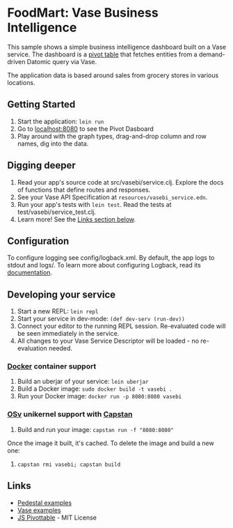 # FoodMart: Vase Business Intelligence

This sample shows a simple business intelligence dashboard built on a Vase
service.  The dashboard is a [pivot table](https://en.wikipedia.org/wiki/Pivot_table)
that fetches entities from a demand-driven Datomic query via Vase.

The application data is based around sales from grocery stores in various locations.

## Getting Started

1. Start the application: `lein run`
2. Go to [localhost:8080](http://localhost:8080/) to see the Pivot Dasboard
3. Play around with the graph types, drag-and-drop column and row names, dig into the data.

## Digging deeper

1. Read your app's source code at src/vasebi/service.clj. Explore the docs of functions
   that define routes and responses.
2. See your Vase API Specification at `resources/vasebi_service.edn`.
3. Run your app's tests with `lein test`. Read the tests at test/vasebi/service_test.clj.
4. Learn more! See the [Links section below](#links).


## Configuration

To configure logging see config/logback.xml. By default, the app logs to stdout and logs/.
To learn more about configuring Logback, read its [documentation](http://logback.qos.ch/documentation.html).


## Developing your service

1. Start a new REPL: `lein repl`
2. Start your service in dev-mode: `(def dev-serv (run-dev))`
3. Connect your editor to the running REPL session.
   Re-evaluated code will be seen immediately in the service.
4. All changes to your Vase Service Descriptor will be loaded - no re-evaluation
   needed.

### [Docker](https://www.docker.com/) container support

1. Build an uberjar of your service: `lein uberjar`
2. Build a Docker image: `sudo docker build -t vasebi .`
3. Run your Docker image: `docker run -p 8080:8080 vasebi`

### [OSv](http://osv.io/) unikernel support with [Capstan](http://osv.io/capstan/)

1. Build and run your image: `capstan run -f "8080:8080"`

Once the image it built, it's cached.  To delete the image and build a new one:

1. `capstan rmi vasebi; capstan build`


## Links

 * [Pedestal examples](https://github.com/pedestal/samples)
 * [Vase examples](https://github.com/cognitect-labs/vase/samples)
 * [JS Pivottable](https://github.com/nicolaskruchten/pivottable) - MIT License



